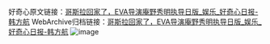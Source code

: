 好奇心原文链接：[哥斯拉回家了，EVA导演庵野秀明执导日版_娱乐_好奇心日报-韩方航](https://www.qdaily.com/articles/8122.html)
WebArchive归档链接：[哥斯拉回家了，EVA导演庵野秀明执导日版_娱乐_好奇心日报-韩方航](http://web.archive.org/web/20190623152136/https://www.qdaily.com/articles/8122.html)
![image](http://ww3.sinaimg.cn/large/007d5XDply1g3vaq0iis5j30u035bb29)